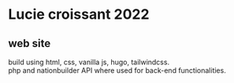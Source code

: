 # Lucie croissant 2022
## web site 

build using html, css, vanilla js, hugo, tailwindcss.  
php and nationbuilder API where used for back-end functionalities.
